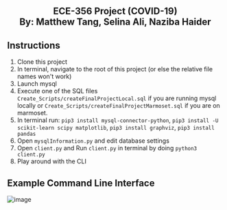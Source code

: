 <h2 align="center">
  ECE-356 Project (COVID-19)<br/>
  By: Matthew Tang, Selina Ali, Naziba Haider
</h2>

## Instructions
1) Clone this project
2) In terminal, navigate to the root of this project (or else the relative file names won't work)
3) Launch mysql
4) Execute one of the SQL files `Create_Scripts/createFinalProjectLocal.sql` if you are running mysql locally or `Create_Scripts/createFinalProjectMarmoset.sql` if you are on marmoset.
5) In terminal run: `pip3 install mysql-connector-python`, `pip3 install -U scikit-learn scipy matplotlib`, `pip3 install graphviz`, `pip3 install pandas`
6) Open `mysqlInformation.py` and edit database settings
7) Open `client.py` and Run `client.py` in terminal by doing `python3 client.py`
8) Play around with the CLI

## Example Command Line Interface
![image](https://user-images.githubusercontent.com/38430052/114743859-12cc7880-9d1b-11eb-8ba7-f4d6f6c4f49f.png)

